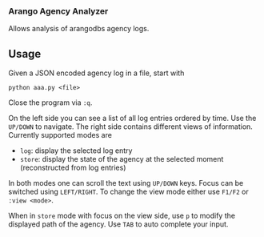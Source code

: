 ### Arango Agency Analyzer

Allows analysis of arangodbs agency logs.

## Usage

Given a JSON encoded agency log in a file, start with
```
python aaa.py <file>
```
Close the program via `:q`.

On the left side you can see a list of all log entries ordered by time. Use the `UP/DOWN` to navigate.
The right side contains different views of information. Currently supported modes are

- `log`: display the selected log entry
- `store`: display the state of the agency at the selected moment (reconstructed from log entries)

In both modes one can scroll the text using `UP/DOWN` keys. Focus can be switched using `LEFT/RIGHT`.
To change the view mode either use `F1/F2` or `:view <mode>`.

When in `store` mode with focus on the view side, use `p` to modify the displayed path
of the agency. Use `TAB` to auto complete your input.

